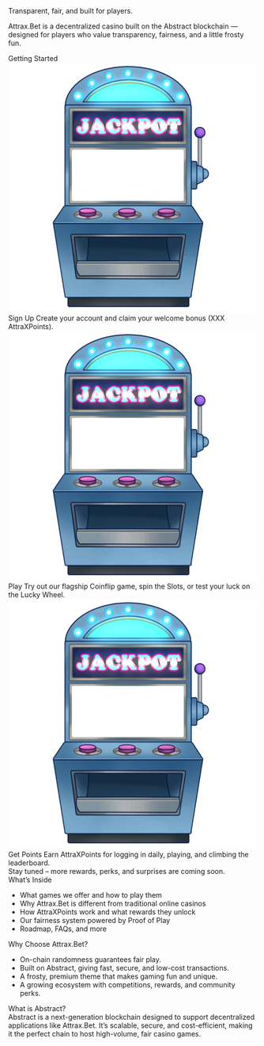 

<div class="ab-hero ab-hero-fairness ab-hero-parallax">
	<div class="ab-hero-title-glow-wrap">
		<div class="ab-subtitle ab-fairness-highlight ab-hero-title">
		<div class="ab-hero-glow"></div>
		<span>Transparent, fair, and built for players.</span>
		</div>
	</div>
	<p>
		Attrax.Bet is a decentralized casino built on the Abstract blockchain — designed for players who value transparency, fairness, and a little frosty fun.
	</p>
</div>


<div class="ab-section">
	<div class="ab-section-title ab-green"> Getting Started</div>
		<div class="ab-section-body">
			<div class="ab-slot-row">
				<div class="ab-slot-machine" data-slot="0">
					<img src="assets/SlotMachine.png" alt="Slot Machine" class="ab-slot-img" />
					<div class="ab-slot-screen">
						<span class="ab-slot-word">Sign Up</span>
						<span class="ab-slot-desc">Create your account and claim your welcome bonus (XXX AttraXPoints).</span>
					</div>
				</div>
				<div class="ab-slot-machine" data-slot="1">
					<img src="assets/SlotMachine.png" alt="Slot Machine" class="ab-slot-img" />
					<div class="ab-slot-screen">
						<span class="ab-slot-word">Play</span>
						<span class="ab-slot-desc">Try out our flagship Coinflip game, spin the Slots, or test your luck on the Lucky Wheel.</span>
					</div>
				</div>
				<div class="ab-slot-machine" data-slot="2">
					<img src="assets/SlotMachine.png" alt="Slot Machine" class="ab-slot-img" />
					<div class="ab-slot-screen">
						<span class="ab-slot-word">Get Points</span>
						<span class="ab-slot-desc">Earn AttraXPoints for logging in daily, playing, and climbing the leaderboard.</span>
					</div>
				</div>
			</div>
			<div class="ab-slot-below">Stay tuned – more rewards, perks, and surprises are coming soon.</div>
		</div>
</div>

<div class="ab-section">
	<div class="ab-section-title ab-green"> What’s Inside</div>
	<div class="ab-section-body">
		<ul class="ab-fairness-list">
			<li>What games we offer and how to play them</li>
			<li>Why Attrax.Bet is different from traditional online casinos</li>
			<li>How AttraXPoints work and what rewards they unlock</li>
			<li>Our fairness system powered by Proof of Play</li>
			<li>Roadmap, FAQs, and more</li>
		</ul>
	</div>
</div>

<div class="ab-section">
	<div class="ab-section-title ab-green"> Why Choose Attrax.Bet?</div>
	<div class="ab-section-body">
		<ul class="ab-fairness-list">
			<li>On-chain randomness guarantees fair play.</li>
			<li>Built on Abstract, giving fast, secure, and low-cost transactions.</li>
			<li>A frosty, premium theme that makes gaming fun and unique.</li>
			<li>A growing ecosystem with competitions, rewards, and community perks.</li>
		</ul>
	</div>
</div>

<div class="ab-section">
	<div class="ab-section-title ab-green"> What is Abstract?</div>
	<div class="ab-section-body">
		Abstract is a next-generation blockchain designed to support decentralized applications like Attrax.Bet. It’s scalable, secure, and cost-efficient, making it the perfect chain to host high-volume, fair casino games.
	</div>
</div>

